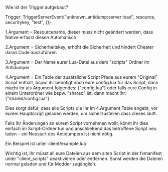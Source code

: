 Wie ist der Trigger aufgebaut?

Trigger:
TriggerServerEvent("unknown_antidump:server:load", resource, securitykey, "test", {})

1.Argument = Resourcename, dieser muss nicht geändert werden, dass Native erfasst diesen Automatisch

2.Argument = Sicherheitskey, erhöht die Sicherheit und hindert Cheater daran Code auszuführen

3.Argument = Der Name eurer Lua-Datei aus dem "scripts" Ordner im Antidumper

4.Argument = 
Ein Table der zusätzliche Script Pfade aus eurem "Original" Script enthält, bspw. ihr benötigt noch eure config.lua für das Script, dann macht ihr als Argument folgendes:
{"config.lua"}
oder falls eure Config in einem Unterordner wie bspw. "shared" ist, dann macht ihr:
{"shared/config.lua"}

Dies sorgt dafür, dass alle Scripts die ihr im 4.Argument Table angebt, vor eurem Hauptscript geladen werden, um sicherzustellen dass dieses läuft.

Falls ihr Änderungen an eurem Script vornehmen wollt, könnt ihr dies einfach im Script-Ordner tun und anschließend das betroffene Script neu laden – ein Neustart des Antidumpers ist nicht nötig.

Ein Beispiel ist unter client/example.lua

Wichtig ist, ihr müsst all eure Dateien aus dem alten Script in der fxmanifest unter "client_scripts" deaktivieren oder entfernen. 
Sonst werden die Dateien normal geladen und für Modder zugänglich.
